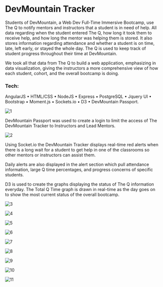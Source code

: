 # DevMountain Tracker

Students of DevMountain, a Web Dev Full-Time Immersive Bootcamp, use The Q to notify mentors and instructors that a student is in need of help. All data regarding when the student entered The Q, how long it took them to receive help, and how long the mentor was helping them is stored. It also stores information regarding attendance and whether a student is on time, late, left early, or stayed the whole day. The Q is used to keep track of student progress throughout their time at DevMountain.
 
We took all that data from The Q to build a web application, emphasizing in data visualization, giving the instructors a more comprehensive view of how each student, cohort, and the overall bootcamp is doing.


### Tech:
AngularJS • HTML/CSS • NodeJS • Express • PostgreSQL • Jquery UI • Bootstrap • Moment.js • Sockets.io • D3 • DevMountain Passport.


![1](/README-img/1.png)

DevMountain Passport was used to create a login to limit the access of The DevMountain Tracker to Instructors and Lead Mentors. 

![2](/README-img/2.png)

Using Socket.io the DevMountain Tracker displays real-time red alerts when there is a long wait for a student to get help in one of the classrooms so other mentors or instructors can assist them.

Daily alerts are also displayed in the alert section which pull attendance information, large Q time percentages, and progress concerns of specific students. 

D3 is used to create the graphs displaying the status of The Q information everyday. The Total Q Time graph is drawn in real-time as the day goes on to show the most current status of the overall bootcamp. 

![3](/README-img/3.png)

![4](/README-img/4.png)

![5](/README-img/5.png)

![6](/README-img/6.png)

![7](/README-img/7.png)

![8](/README-img/8.png)

![9](/README-img/9.png)

![10](/README-img/10.png)

![11](/README-img/11.png)